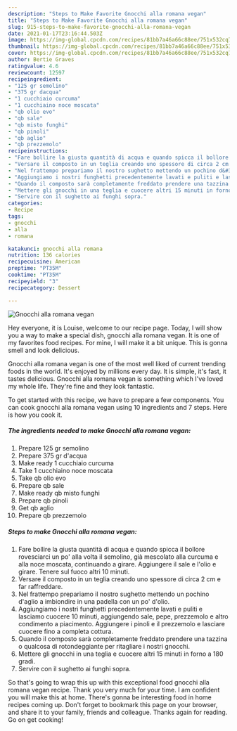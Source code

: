 ```yaml
---
description: "Steps to Make Favorite Gnocchi alla romana vegan"
title: "Steps to Make Favorite Gnocchi alla romana vegan"
slug: 915-steps-to-make-favorite-gnocchi-alla-romana-vegan
date: 2021-01-17T23:16:44.503Z
image: https://img-global.cpcdn.com/recipes/81bb7a46a66c88ee/751x532cq70/gnocchi-alla-romana-vegan-recipe-main-photo.jpg
thumbnail: https://img-global.cpcdn.com/recipes/81bb7a46a66c88ee/751x532cq70/gnocchi-alla-romana-vegan-recipe-main-photo.jpg
cover: https://img-global.cpcdn.com/recipes/81bb7a46a66c88ee/751x532cq70/gnocchi-alla-romana-vegan-recipe-main-photo.jpg
author: Bertie Graves
ratingvalue: 4.6
reviewcount: 12597
recipeingredient:
- "125 gr semolino"
- "375 gr dacqua"
- "1 cucchiaio curcuma"
- "1 cucchiaino noce moscata"
- "qb olio evo"
- "qb sale"
- "qb misto funghi"
- "qb pinoli"
- "qb aglio"
- "qb prezzemolo"
recipeinstructions:
- "Fare bollire la giusta quantità di acqua e quando spicca il bollore rovesciarci un po&#39; alla volta il semolino, già mescolato alla curcuma e alla noce moscata, continuando a girare. Aggiungere il sale e l&#39;olio e girare. Tenere sul fuoco altri 10 minuti."
- "Versare il composto in un teglia creando uno spessore di circa 2 cm e far raffreddare."
- "Nel frattempo prepariamo il nostro sughetto mettendo un pochino d&#39;aglio a imbiondire in una padella con un po&#39; d&#39;olio."
- "Aggiungiamo i nostri funghetti precedentemente lavati e puliti e lasciamo cuocere 10 minuti, aggiungendo sale, pepe, prezzemolo e altro condimento a piacimento. Aggiungere i pinoli e il prezzemolo e lasciare cuocere fino a completa cottura."
- "Quando il composto sarà completamente freddato prendere una tazzina o qualcosa di rotondeggiante per ritagliare i nostri gnocchi."
- "Mettere gli gnocchi in una teglia e cuocere altri 15 minuti in forno a 180 gradi."
- "Servire con il sughetto ai funghi sopra."
categories:
- Recipe
tags:
- gnocchi
- alla
- romana

katakunci: gnocchi alla romana 
nutrition: 136 calories
recipecuisine: American
preptime: "PT35M"
cooktime: "PT35M"
recipeyield: "3"
recipecategory: Dessert

---
```



![Gnocchi alla romana vegan](https://img-global.cpcdn.com/recipes/81bb7a46a66c88ee/751x532cq70/gnocchi-alla-romana-vegan-recipe-main-photo.jpg)

Hey everyone, it is Louise, welcome to our recipe page. Today, I will show you a way to make a special dish, gnocchi alla romana vegan. It is one of my favorites food recipes. For mine, I will make it a bit unique. This is gonna smell and look delicious.

Gnocchi alla romana vegan is one of the most well liked of current trending foods in the world. It's enjoyed by millions every day. It is simple, it's fast, it tastes delicious. Gnocchi alla romana vegan is something which I've loved my whole life. They're fine and they look fantastic.




To get started with this recipe, we have to prepare a few components. You can cook gnocchi alla romana vegan using 10 ingredients and 7 steps. Here is how you cook it.

<!--inarticleads1-->

##### The ingredients needed to make Gnocchi alla romana vegan:

1. Prepare 125 gr semolino
1. Prepare 375 gr d&#39;acqua
1. Make ready 1 cucchiaio curcuma
1. Take 1 cucchiaino noce moscata
1. Take qb olio evo
1. Prepare qb sale
1. Make ready qb misto funghi
1. Prepare qb pinoli
1. Get qb aglio
1. Prepare qb prezzemolo




<!--inarticleads2-->

##### Steps to make Gnocchi alla romana vegan:

1. Fare bollire la giusta quantità di acqua e quando spicca il bollore rovesciarci un po&#39; alla volta il semolino, già mescolato alla curcuma e alla noce moscata, continuando a girare. Aggiungere il sale e l&#39;olio e girare. Tenere sul fuoco altri 10 minuti.
1. Versare il composto in un teglia creando uno spessore di circa 2 cm e far raffreddare.
1. Nel frattempo prepariamo il nostro sughetto mettendo un pochino d&#39;aglio a imbiondire in una padella con un po&#39; d&#39;olio.
1. Aggiungiamo i nostri funghetti precedentemente lavati e puliti e lasciamo cuocere 10 minuti, aggiungendo sale, pepe, prezzemolo e altro condimento a piacimento. Aggiungere i pinoli e il prezzemolo e lasciare cuocere fino a completa cottura.
1. Quando il composto sarà completamente freddato prendere una tazzina o qualcosa di rotondeggiante per ritagliare i nostri gnocchi.
1. Mettere gli gnocchi in una teglia e cuocere altri 15 minuti in forno a 180 gradi.
1. Servire con il sughetto ai funghi sopra.




So that's going to wrap this up with this exceptional food gnocchi alla romana vegan recipe. Thank you very much for your time. I am confident you will make this at home. There's gonna be interesting food in home recipes coming up. Don't forget to bookmark this page on your browser, and share it to your family, friends and colleague. Thanks again for reading. Go on get cooking!
